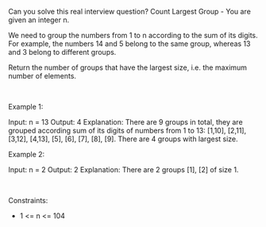 Can you solve this real interview question? Count Largest Group - You are given an integer n.

We need to group the numbers from 1 to n according to the sum of its digits. For example, the numbers 14 and 5 belong to the same group, whereas 13 and 3 belong to different groups.

Return the number of groups that have the largest size, i.e. the maximum number of elements.

 

Example 1:


Input: n = 13
Output: 4
Explanation: There are 9 groups in total, they are grouped according sum of its digits of numbers from 1 to 13:
[1,10], [2,11], [3,12], [4,13], [5], [6], [7], [8], [9].
There are 4 groups with largest size.


Example 2:


Input: n = 2
Output: 2
Explanation: There are 2 groups [1], [2] of size 1.


 

Constraints:

 * 1 <= n <= 104